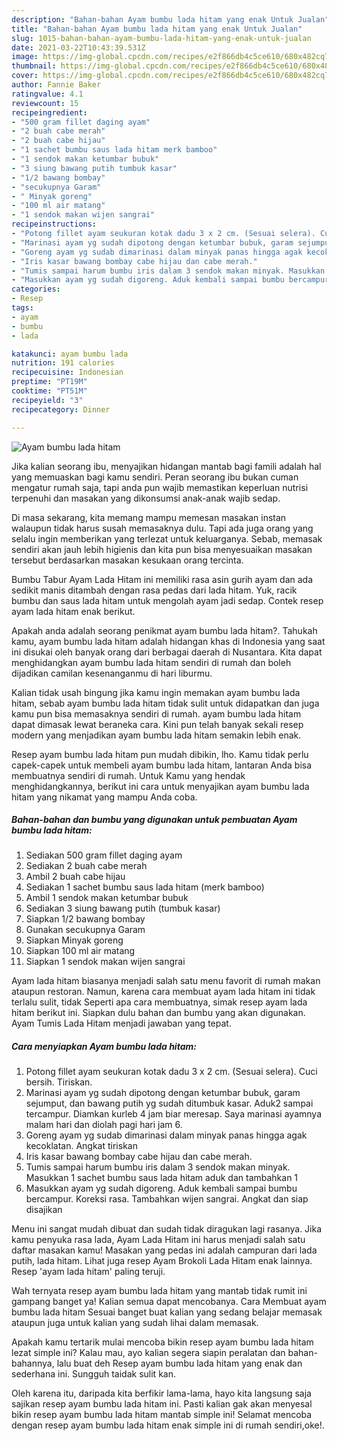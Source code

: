 ```yaml
---
description: "Bahan-bahan Ayam bumbu lada hitam yang enak Untuk Jualan"
title: "Bahan-bahan Ayam bumbu lada hitam yang enak Untuk Jualan"
slug: 1015-bahan-bahan-ayam-bumbu-lada-hitam-yang-enak-untuk-jualan
date: 2021-03-22T10:43:39.531Z
image: https://img-global.cpcdn.com/recipes/e2f866db4c5ce610/680x482cq70/ayam-bumbu-lada-hitam-foto-resep-utama.jpg
thumbnail: https://img-global.cpcdn.com/recipes/e2f866db4c5ce610/680x482cq70/ayam-bumbu-lada-hitam-foto-resep-utama.jpg
cover: https://img-global.cpcdn.com/recipes/e2f866db4c5ce610/680x482cq70/ayam-bumbu-lada-hitam-foto-resep-utama.jpg
author: Fannie Baker
ratingvalue: 4.1
reviewcount: 15
recipeingredient:
- "500 gram fillet daging ayam"
- "2 buah cabe merah"
- "2 buah cabe hijau"
- "1 sachet bumbu saus lada hitam merk bamboo"
- "1 sendok makan ketumbar bubuk"
- "3 siung bawang putih tumbuk kasar"
- "1/2 bawang bombay"
- "secukupnya Garam"
- " Minyak goreng"
- "100 ml air matang"
- "1 sendok makan wijen sangrai"
recipeinstructions:
- "Potong fillet ayam seukuran kotak dadu 3 x 2 cm. (Sesuai selera). Cuci bersih. Tiriskan."
- "Marinasi ayam yg sudah dipotong dengan ketumbar bubuk, garam sejumput, dan bawang putih yg sudah ditumbuk kasar. Aduk2 sampai tercampur. Diamkan kurleb 4 jam biar meresap. Saya marinasi ayamnya malam hari dan diolah pagi hari jam 6."
- "Goreng ayam yg sudab dimarinasi dalam minyak panas hingga agak kecoklatan. Angkat tiriskan"
- "Iris kasar bawang bombay cabe hijau dan cabe merah."
- "Tumis sampai harum bumbu iris dalam 3 sendok makan minyak. Masukkan 1 sachet bumbu saus lada hitam aduk dan tambahkan 1"
- "Masukkan ayam yg sudah digoreng. Aduk kembali sampai bumbu bercampur. Koreksi rasa. Tambahkan wijen sangrai. Angkat dan siap disajikan"
categories:
- Resep
tags:
- ayam
- bumbu
- lada

katakunci: ayam bumbu lada 
nutrition: 191 calories
recipecuisine: Indonesian
preptime: "PT19M"
cooktime: "PT51M"
recipeyield: "3"
recipecategory: Dinner

---
```



![Ayam bumbu lada hitam](https://img-global.cpcdn.com/recipes/e2f866db4c5ce610/680x482cq70/ayam-bumbu-lada-hitam-foto-resep-utama.jpg)

Jika kalian seorang ibu, menyajikan hidangan mantab bagi famili adalah hal yang memuaskan bagi kamu sendiri. Peran seorang ibu bukan cuman mengatur rumah saja, tapi anda pun wajib memastikan keperluan nutrisi terpenuhi dan masakan yang dikonsumsi anak-anak wajib sedap.

Di masa  sekarang, kita memang mampu memesan masakan instan walaupun tidak harus susah memasaknya dulu. Tapi ada juga orang yang selalu ingin memberikan yang terlezat untuk keluarganya. Sebab, memasak sendiri akan jauh lebih higienis dan kita pun bisa menyesuaikan masakan tersebut berdasarkan masakan kesukaan orang tercinta. 

Bumbu Tabur Ayam Lada Hitam ini memiliki rasa asin gurih ayam dan ada sedikit manis ditambah dengan rasa pedas dari lada hitam. Yuk, racik bumbu dan saus lada hitam untuk mengolah ayam jadi sedap. Contek resep ayam lada hitam enak berikut.

Apakah anda adalah seorang penikmat ayam bumbu lada hitam?. Tahukah kamu, ayam bumbu lada hitam adalah hidangan khas di Indonesia yang saat ini disukai oleh banyak orang dari berbagai daerah di Nusantara. Kita dapat menghidangkan ayam bumbu lada hitam sendiri di rumah dan boleh dijadikan camilan kesenanganmu di hari liburmu.

Kalian tidak usah bingung jika kamu ingin memakan ayam bumbu lada hitam, sebab ayam bumbu lada hitam tidak sulit untuk didapatkan dan juga kamu pun bisa memasaknya sendiri di rumah. ayam bumbu lada hitam dapat dimasak lewat beraneka cara. Kini pun telah banyak sekali resep modern yang menjadikan ayam bumbu lada hitam semakin lebih enak.

Resep ayam bumbu lada hitam pun mudah dibikin, lho. Kamu tidak perlu capek-capek untuk membeli ayam bumbu lada hitam, lantaran Anda bisa membuatnya sendiri di rumah. Untuk Kamu yang hendak menghidangkannya, berikut ini cara untuk menyajikan ayam bumbu lada hitam yang nikamat yang mampu Anda coba.

<!--inarticleads1-->

##### Bahan-bahan dan bumbu yang digunakan untuk pembuatan Ayam bumbu lada hitam:

1. Sediakan 500 gram fillet daging ayam
1. Sediakan 2 buah cabe merah
1. Ambil 2 buah cabe hijau
1. Sediakan 1 sachet bumbu saus lada hitam (merk bamboo)
1. Ambil 1 sendok makan ketumbar bubuk
1. Sediakan 3 siung bawang putih (tumbuk kasar)
1. Siapkan 1/2 bawang bombay
1. Gunakan secukupnya Garam
1. Siapkan  Minyak goreng
1. Siapkan 100 ml air matang
1. Siapkan 1 sendok makan wijen sangrai


Ayam lada hitam biasanya menjadi salah satu menu favorit di rumah makan ataupun restoran. Namun, karena cara membuat ayam lada hitam ini tidak terlalu sulit, tidak Seperti apa cara membuatnya, simak resep ayam lada hitam berikut ini. Siapkan dulu bahan dan bumbu yang akan digunakan. Ayam Tumis Lada Hitam menjadi jawaban yang tepat. 

<!--inarticleads2-->

##### Cara menyiapkan Ayam bumbu lada hitam:

1. Potong fillet ayam seukuran kotak dadu 3 x 2 cm. (Sesuai selera). Cuci bersih. Tiriskan.
1. Marinasi ayam yg sudah dipotong dengan ketumbar bubuk, garam sejumput, dan bawang putih yg sudah ditumbuk kasar. Aduk2 sampai tercampur. Diamkan kurleb 4 jam biar meresap. Saya marinasi ayamnya malam hari dan diolah pagi hari jam 6.
1. Goreng ayam yg sudab dimarinasi dalam minyak panas hingga agak kecoklatan. Angkat tiriskan
1. Iris kasar bawang bombay cabe hijau dan cabe merah.
1. Tumis sampai harum bumbu iris dalam 3 sendok makan minyak. Masukkan 1 sachet bumbu saus lada hitam aduk dan tambahkan 1
1. Masukkan ayam yg sudah digoreng. Aduk kembali sampai bumbu bercampur. Koreksi rasa. Tambahkan wijen sangrai. Angkat dan siap disajikan


Menu ini sangat mudah dibuat dan sudah tidak diragukan lagi rasanya. Jika kamu penyuka rasa lada, Ayam Lada Hitam ini harus menjadi salah satu daftar masakan kamu! Masakan yang pedas ini adalah campuran dari lada putih, lada hitam. Lihat juga resep Ayam Brokoli Lada Hitam enak lainnya. Resep &#39;ayam lada hitam&#39; paling teruji. 

Wah ternyata resep ayam bumbu lada hitam yang mantab tidak rumit ini gampang banget ya! Kalian semua dapat mencobanya. Cara Membuat ayam bumbu lada hitam Sesuai banget buat kalian yang sedang belajar memasak ataupun juga untuk kalian yang sudah lihai dalam memasak.

Apakah kamu tertarik mulai mencoba bikin resep ayam bumbu lada hitam lezat simple ini? Kalau mau, ayo kalian segera siapin peralatan dan bahan-bahannya, lalu buat deh Resep ayam bumbu lada hitam yang enak dan sederhana ini. Sungguh taidak sulit kan. 

Oleh karena itu, daripada kita berfikir lama-lama, hayo kita langsung saja sajikan resep ayam bumbu lada hitam ini. Pasti kalian gak akan menyesal bikin resep ayam bumbu lada hitam mantab simple ini! Selamat mencoba dengan resep ayam bumbu lada hitam enak simple ini di rumah sendiri,oke!.

